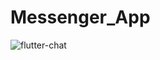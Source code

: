 # Messenger_App

![flutter-chat](https://user-images.githubusercontent.com/53266285/77933173-cc8ead80-72ae-11ea-8bb4-1d88c9b379da.png)

